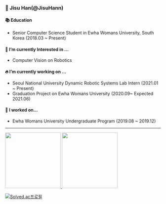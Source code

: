 ### 👋 Jisu Han(@JisuHann)

#### 📚 Education
- Senior Computer Science Student in Ewha Womans University, South Korea (2018.03 ~ Present)

#### 🌱 I’m currently Interested in ...
- Computer Vision on Robotics

#### 🔥 I’m currently working on ...
- Seoul National University Dynamic Robotic Systems Lab Intern (2021.01 ~ Present)
- Graduation Project on Ewha Womans University (2020.09~ Expected 2021.06)

#### 🔭 I worked on...
- Ewha Womans University Undergraduate Program (2019.08 ~ 2019.12)
  
---
<a href="#">
  <img src="https://github-readme-stats.vercel.app/api?username=JisuHann&theme=react&show_icons=true" height="180px">
</a>
<a href="#">
  <img src="https://github-readme-stats.vercel.app/api/top-langs/?username=JisuHann&theme=react&exclude_repo=Jagi,assignment&layout=compact" height="180px">
</a>  


[![Solved.ac프로필](http://mazassumnida.wtf/api/v2/generate_badge?boj=js8662)](https://solved.ac/js8662)
<!--
**JisuHann/JisuHann** is a ✨ _special_ ✨ repository because its `README.md` (this file) appears on your GitHub profile.

Here are some ideas to get you started:

- 🔭 I’m currently working on ...
- 🌱 I’m currently learning ...
- 👯 I’m looking to collaborate on ...
- 🤔 I’m looking for help with ...
- 💬 Ask me about ...
- 📫 How to reach me: ...
- 😄 Pronouns: ...
- ⚡ Fun fact: ...
-->
